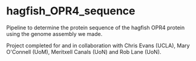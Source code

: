 # hagfish_OPR4_sequence
Pipeline to determine the protein sequence of the hagfish OPR4 protein using the genome assembly we made.

Project completed for and in collaboration with Chris Evans (UCLA), Mary O'Connell (UoM), Meritxell Canals (UoN) and Rob Lane (UoN).
